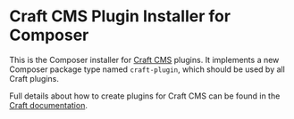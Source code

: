 # Craft CMS Plugin Installer for Composer

This is the Composer installer for [Craft CMS](https://craftcms.com/) plugins. It implements a new Composer package type named `craft-plugin`, which should be used by all Craft plugins.

Full details about how to create plugins for Craft CMS can be found in the [Craft documentation]([https://docs.craftcms.com/v3/extend/plugin-guide.html](https://craftcms.com/docs/5.x/extend/plugin-guide.html)).
